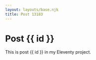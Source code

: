 ```yaml
---
layout: layouts/base.njk
title: Post 13183
---
```


# Post {{ id }}

This is post {{ id }} in my Eleventy project.
